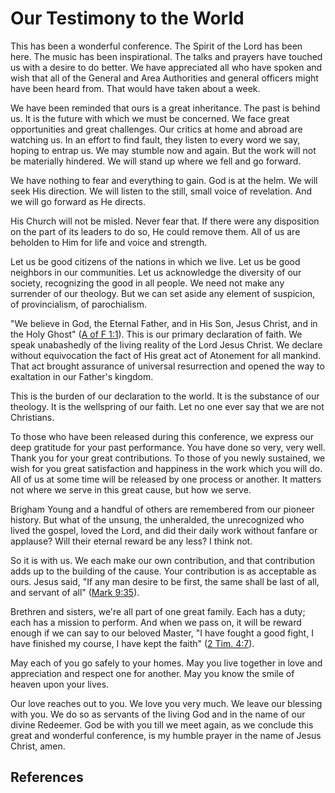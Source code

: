 # Our Testimony to the World

This has been a wonderful conference. The Spirit of the Lord has been here.
The music has been inspirational. The talks and prayers have touched us with a
desire to do better. We have appreciated all who have spoken and wish that all
of the General and Area Authorities and general officers might have been heard
from. That would have taken about a week.

We have been reminded that ours is a great inheritance. The past is behind us.
It is the future with which we must be concerned. We face great opportunities
and great challenges. Our critics at home and abroad are watching us. In an
effort to find fault, they listen to every word we say, hoping to entrap us.
We may stumble now and again. But the work will not be materially hindered. We
will stand up where we fell and go forward.

We have nothing to fear and everything to gain. God is at the helm. We will
seek His direction. We will listen to the still, small voice of revelation.
And we will go forward as He directs.

His Church will not be misled. Never fear that. If there were any disposition
on the part of its leaders to do so, He could remove them. All of us are
beholden to Him for life and voice and strength.

Let us be good citizens of the nations in which we live. Let us be good
neighbors in our communities. Let us acknowledge the diversity of our society,
recognizing the good in all people. We need not make any surrender of our
theology. But we can set aside any element of suspicion, of provincialism, of
parochialism.

"We believe in God, the Eternal Father, and in His Son, Jesus Christ, and in
the Holy Ghost" ([A of F 1:1](/scriptures/pgp/a-of-f/1.1?lang=eng#0)). This is
our primary declaration of faith. We speak unabashedly of the living reality
of the Lord Jesus Christ. We declare without equivocation the fact of His
great act of Atonement for all mankind. That act brought assurance of
universal resurrection and opened the way to exaltation in our Father's
kingdom.

This is the burden of our declaration to the world. It is the substance of our
theology. It is the wellspring of our faith. Let no one ever say that we are
not Christians.

To those who have been released during this conference, we express our deep
gratitude for your past performance. You have done so very, very well. Thank
you for your great contributions. To those of you newly sustained, we wish for
you great satisfaction and happiness in the work which you will do. All of us
at some time will be released by one process or another. It matters not where
we serve in this great cause, but how we serve.

Brigham Young and a handful of others are remembered from our pioneer history.
But what of the unsung, the unheralded, the unrecognized who lived the gospel,
loved the Lord, and did their daily work without fanfare or applause? Will
their eternal reward be any less? I think not.

So it is with us. We each make our own contribution, and that contribution
adds up to the building of the cause. Your contribution is as acceptable as
ours. Jesus said, "If any man desire to be first, the same shall be last of
all, and servant of all" ([Mark 9:35](/scriptures/nt/mark/9.35?lang=eng#34)).

Brethren and sisters, we're all part of one great family. Each has a duty;
each has a mission to perform. And when we pass on, it will be reward enough
if we can say to our beloved Master, "I have fought a good fight, I have
finished my course, I have kept the faith" ([2 Tim.
4:7](/scriptures/nt/2-tim/4.7?lang=eng#6)).

May each of you go safely to your homes. May you live together in love and
appreciation and respect one for another. May you know the smile of heaven
upon your lives.

Our love reaches out to you. We love you very much. We leave our blessing with
you. We do so as servants of the living God and in the name of our divine
Redeemer. God be with you till we meet again, as we conclude this great and
wonderful conference, is my humble prayer in the name of Jesus Christ, amen.

## References

